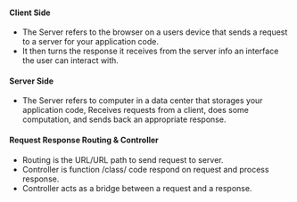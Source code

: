 #### Client Side
* The Server refers to the browser on a users device that sends a request to a server for your application code.
* It then turns the response it receives from the server info an interface the user can interact with.
#### Server Side
* The Server refers to computer in a data center that storages your application code, Receives requests from a client, does some computation, and sends back an appropriate response.

#### Request Response Routing & Controller
* Routing is the URL/URL path to send request to server.
* Controller is function /class/ code respond on request and process response.
* Controller acts as a bridge between a request and a response.

